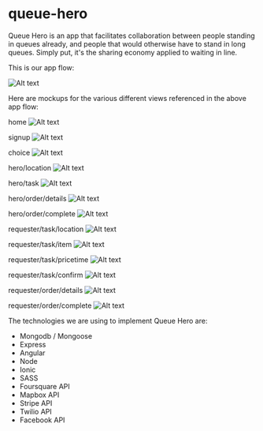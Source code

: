 # queue-hero

Queue Hero is an app that facilitates collaboration between people standing in queues already, 
and people that would otherwise have to stand in long queues. Simply put, it's the sharing economy
applied to waiting in line. 

This is our app flow:

![Alt text](/screenshots/appflow.png?raw=true "App Flow")

Here are mockups for the various different views referenced in the above app flow:

home
![Alt text](/screenshots/home.png?raw=true )

signup
![Alt text](/screenshots/signup.png?raw=true )

choice
![Alt text](/screenshots/choice.png?raw=true )

hero/location
![Alt text](/screenshots/hero_confirm_location.png?raw=true )

hero/task
![Alt text](/screenshots/hero_accept_request.png?raw=true )

hero/order/details
![Alt text](/screenshots/hero_order_details.png?raw=true )

hero/order/complete
![Alt text](/screenshots/hero_order_complete.png?raw=true )

requester/task/location
![Alt text](/screenshots/requester_pick_location.png?raw=true )

requester/task/item
![Alt text](/screenshots/requester_pick_item.png?raw=true )

requester/task/pricetime
![Alt text](/screenshots/requester_pick_price_time.png?raw=true )

requester/task/confirm
![Alt text](/screenshots/requester_confirm_order.png?raw=true )

requester/order/details
![Alt text](/screenshots/requester_order_details.png?raw=true )

requester/order/complete
![Alt text](/screenshots/requester_order_complete.png?raw=true )

The technologies we are using to implement Queue Hero are:
- Mongodb / Mongoose
- Express
- Angular
- Node
- Ionic
- SASS
- Foursquare API
- Mapbox API
- Stripe API
- Twilio API
- Facebook API


